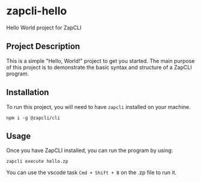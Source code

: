# zapcli-hello

Hello World project for ZapCLI

## Project Description

This is a simple "Hello, World!" project to get you started. The main purpose of this project is to demonstrate the basic syntax and structure of a ZapCLI program.

## Installation

To run this project, you will need to have `zapcli` installed on your machine.

```
npm i -g @zapcli/cli
```

## Usage

Once you have ZapCLI installed, you can run the program by using:

```
zapcli execute hello.zp
```

You can use the vscode task `Cmd + Shift + B` on the .zp file to run it.